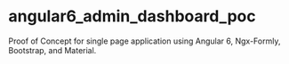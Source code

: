 # angular6_admin_dashboard_poc
Proof of Concept for single page application using Angular 6, Ngx-Formly, Bootstrap, and Material.
